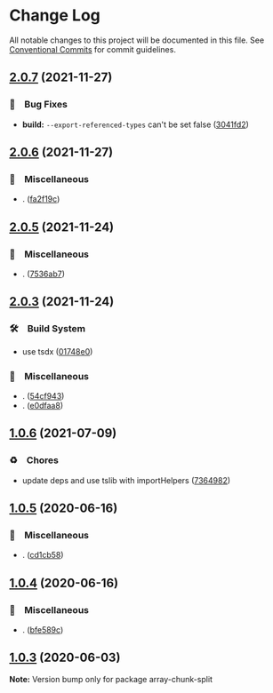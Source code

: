 # Change Log

All notable changes to this project will be documented in this file.
See [Conventional Commits](https://conventionalcommits.org) for commit guidelines.

## [2.0.7](https://github.com/bluelovers/ws-array/compare/array-chunk-split@2.0.6...array-chunk-split@2.0.7) (2021-11-27)


### 🐛　Bug Fixes

* **build:** `--export-referenced-types` can't be set false ([3041fd2](https://github.com/bluelovers/ws-array/commit/3041fd20f3d144da0be68e89364f069576661ed5))





## [2.0.6](https://github.com/bluelovers/ws-array/compare/array-chunk-split@2.0.5...array-chunk-split@2.0.6) (2021-11-27)


### 🔖　Miscellaneous

* . ([fa2f19c](https://github.com/bluelovers/ws-array/commit/fa2f19c32ec97906ae387b9bf1c4c56f8d6d4a04))





## [2.0.5](https://github.com/bluelovers/ws-array/compare/array-chunk-split@2.0.3...array-chunk-split@2.0.5) (2021-11-24)


### 🔖　Miscellaneous

* . ([7536ab7](https://github.com/bluelovers/ws-array/commit/7536ab7df9edab42585ad83bb52051442408128b))





## [2.0.3](https://github.com/bluelovers/ws-array/compare/array-chunk-split@1.0.6...array-chunk-split@2.0.3) (2021-11-24)


### 🛠　Build System

* use tsdx ([01748e0](https://github.com/bluelovers/ws-array/commit/01748e0d43d4c36199119df1ecb1b17e61d7f10b))


### 🔖　Miscellaneous

* . ([54cf943](https://github.com/bluelovers/ws-array/commit/54cf943edbd7fa338a466e80e300c70dbaf9dc41))
* . ([e0dfaa8](https://github.com/bluelovers/ws-array/commit/e0dfaa8056e77ad2281fbae02e9dbee362cd4d08))





## [1.0.6](https://github.com/bluelovers/ws-array/compare/array-chunk-split@1.0.5...array-chunk-split@1.0.6) (2021-07-09)


### ♻️　Chores

* update deps and use tslib with importHelpers ([7364982](https://github.com/bluelovers/ws-array/commit/7364982d9e8ebff5dc9b9742f187e3dc5d216f38))





## [1.0.5](https://github.com/bluelovers/ws-array/compare/array-chunk-split@1.0.4...array-chunk-split@1.0.5) (2020-06-16)


### 🔖　Miscellaneous

* . ([cd1cb58](https://github.com/bluelovers/ws-array/commit/cd1cb580fb89d57cb3a5083e150d6fa56db316a0))





## [1.0.4](https://github.com/bluelovers/ws-array/compare/array-chunk-split@1.0.3...array-chunk-split@1.0.4) (2020-06-16)


### 🔖　Miscellaneous

* . ([bfe589c](https://github.com/bluelovers/ws-array/commit/bfe589c597da1f2968eeba1ed98e8f504c1e6b82))





## [1.0.3](https://github.com/bluelovers/ws-array/compare/array-chunk-split@1.0.2...array-chunk-split@1.0.3) (2020-06-03)

**Note:** Version bump only for package array-chunk-split
